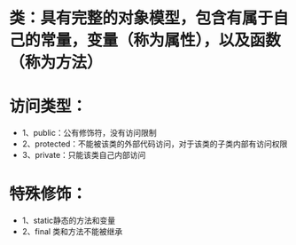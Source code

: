 
# 类：具有完整的对象模型，包含有属于自己的常量，变量（称为属性），以及函数（称为方法）

# 访问类型：
- 1、public：公有修饰符，没有访问限制
- 2、protected：不能被该类的外部代码访问，对于该类的子类内部有访问权限
- 3、private：只能该类自己内部访问

# 特殊修饰：
- 1、static静态的方法和变量
- 2、final 类和方法不能被继承